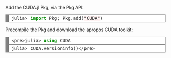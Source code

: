 





Add the CUDA.jl Pkg, via the Pkg API:


<div style="background: #ffffff; overflow:auto;width:auto;border:solid gray;border-width:.1em .1em .1em .8em;padding:.2em .6em;"><pre style="margin: 0; line-height: 125%">julia<span style="color: #333333">&gt;</span> <span style="color: #008800; font-weight: bold">import</span> Pkg; Pkg<span style="color: #333333">.</span>add(<span style="background-color: #fff0f0">&quot;CUDA&quot;</span>)
</pre></div>

Precompile the Pkg and download the apropos CUDA toolkit:

<div style="background: #ffffff; overflow:auto;width:auto;border:solid gray;border-width:.1em .1em .1em .8em;padding:.2em .6em;"><pre style="margin: 0; line-height: 125%"><span style="color: #333333">&lt;</span>pre<span style="color: #333333">&gt;</span>julia<span style="color: #333333">&gt;</span> <span style="color: #008800; font-weight: bold">using</span> CUDA
</pre></div>

<div style="background: #ffffff; overflow:auto;width:auto;border:solid gray;border-width:.1em .1em .1em .8em;padding:.2em .6em;"><pre style="margin: 0; line-height: 125%">julia<span style="color: #333333">&gt;</span> CUDA<span style="color: #333333">.</span>versioninfo()<span style="color: #333333">&lt;/</span>pre<span style="color: #333333">&gt;</span>
</pre></div>




